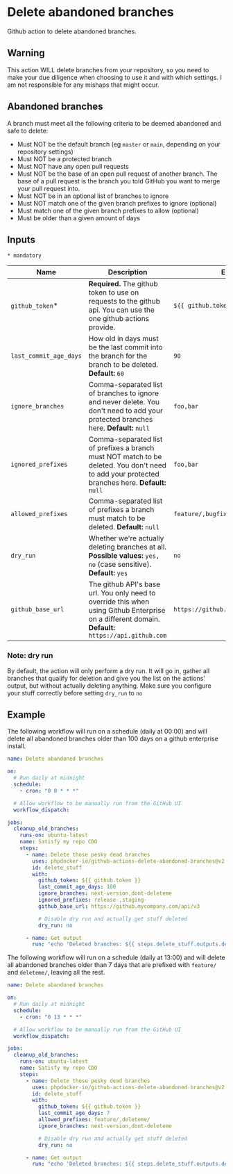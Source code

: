 # Delete abandoned branches

Github action to delete abandoned branches.

## Warning

This action WILL delete branches from your repository, so you need to make your due diligence when choosing to use it
and with which settings. I am not responsible for any mishaps that might occur.

## Abandoned branches

A branch must meet all the following criteria to be deemed abandoned and safe to delete:

* Must NOT be the default branch (eg `master` or `main`, depending on your repository settings)
* Must NOT be a protected branch
* Must NOT have any open pull requests
* Must NOT be the base of an open pull request of another branch. The base of a pull request is the branch you told
  GitHub you want to merge your pull request into.
* Must NOT be in an optional list of branches to ignore
* Must NOT match one of the given branch prefixes to ignore (optional)
* Must match one of the given branch prefixes to allow (optional)
* Must be older than a given amount of days

## Inputs

`* mandatory`

| Name                   | Description                                                                                                                                         | Example                               |
|------------------------|-----------------------------------------------------------------------------------------------------------------------------------------------------|---------------------------------------|
| `github_token`*        | **Required.** The github token to use on requests to the github api. You can use the one github actions provide.                                    | `${{ github.token }}`                 |
| `last_commit_age_days` | How old in days must be the last commit into the branch for the branch to be deleted. **Default:** `60`                                             | `90`                                  |
| `ignore_branches`      | Comma-separated list of branches to ignore and never delete. You don't need to add your protected branches here. **Default:** `null`                | `foo,bar`                             |
| `ignored_prefixes`     | Comma-separated list of prefixes a branch must NOT match to be deleted. You don't need to add your protected branches here. **Default:** `null`     | `foo,bar`                             |
| `allowed_prefixes`     | Comma-separated list of prefixes a branch must match to be deleted. **Default:** `null`                                                             | `feature/,bugfix/`                    |
| `dry_run`              | Whether we're actually deleting branches at all. **Possible values:** `yes, no` (case sensitive). **Default:** `yes`                                | `no`                                  |
| `github_base_url`      | The github API's base url. You only need to override this when using Github Enterprise on a different domain. **Default:** `https://api.github.com` | `https://github.mycompany.com/api/v3` |

### Note: dry run

By default, the action will only perform a dry run. It will go in, gather all branches that qualify for deletion and
give you the list on the actions' output, but without actually deleting anything. Make sure you configure your stuff
correctly before setting `dry_run` to `no`

## Example

The following workflow will run on a schedule (daily at 00:00) and will delete all abandoned branches older than 100
days on a github enterprise install.

```yaml
name: Delete abandoned branches

on:
  # Run daily at midnight
  schedule:
    - cron: "0 0 * * *"

  # Allow workflow to be manually run from the GitHub UI
  workflow_dispatch:

jobs:
  cleanup_old_branches:
    runs-on: ubuntu-latest
    name: Satisfy my repo CDO
    steps:
      - name: Delete those pesky dead branches
        uses: phpdocker-io/github-actions-delete-abandoned-branches@v2
        id: delete_stuff
        with:
          github_token: ${{ github.token }}
          last_commit_age_days: 100
          ignore_branches: next-version,dont-deleteme
          ignored_prefixes: release-,staging-
          github_base_url: https://github.mycompany.com/api/v3

          # Disable dry run and actually get stuff deleted
          dry_run: no

      - name: Get output
        run: "echo 'Deleted branches: ${{ steps.delete_stuff.outputs.deleted_branches }}'"
```

The following workflow will run on a schedule (daily at 13:00) and will delete all abandoned branches older than 7 days
that are prefixed with `feature/` and `deleteme/`, leaving all the rest.

```yaml
name: Delete abandoned branches

on:
  # Run daily at midnight
  schedule:
    - cron: "0 13 * * *"

  # Allow workflow to be manually run from the GitHub UI
  workflow_dispatch:

jobs:
  cleanup_old_branches:
    runs-on: ubuntu-latest
    name: Satisfy my repo CDO
    steps:
      - name: Delete those pesky dead branches
        uses: phpdocker-io/github-actions-delete-abandoned-branches@v2
        id: delete_stuff
        with:
          github_token: ${{ github.token }}
          last_commit_age_days: 7
          allowed_prefixes: feature/,deleteme/
          ignore_branches: next-version,dont-deleteme

          # Disable dry run and actually get stuff deleted
          dry_run: no

      - name: Get output
        run: "echo 'Deleted branches: ${{ steps.delete_stuff.outputs.deleted_branches }}'"
```
